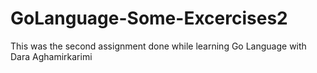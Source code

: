 # GoLanguage-Some-Excercises2
This was the second assignment done while learning Go Language with Dara Aghamirkarimi
